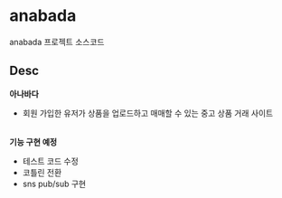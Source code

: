 # anabada

anabada 프로젝트 소스코드

## Desc

**아나바다**
- 회원 가입한 유저가 상품을 업로드하고 매매할 수 있는 중고 상품 거래 사이트 <br><br>


**기능 구현 예정**
- 테스트 코드 수정
- 코틀린 전환
- sns pub/sub 구현



